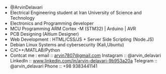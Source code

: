 - @ArvinDelavari
- Electrical Engineering student at Iran University of Science and Technology
- Electronics and Programming developer 
- MCU Programming ARM Cortex -M (STM32) | Arduino | AVR
- PCB Designing (Altium Designer)
- Web Development : HTML/CSS/JS + Server Side Scripting (Node.JS)
- Debian Linux Systems and cybersecurity (Kali,Ubuntu)
- C/C++/MATLAB/Python
- Contcat me :
              email :: arvin7807@gmail.com
              Instagram :: @arvin_delavari
              LinkedIn :: www.linkedin.com/in/arvin-delavari-9b953a20a
              Telegram :: @arvin_delavari
              Phone :: +98 9383441141
